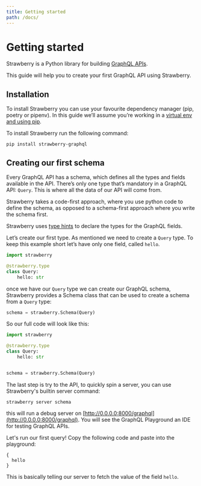 ```yaml
---
title: Getting started
path: /docs/
---
```


# Getting started

Strawberry is a Python library for building [GraphQL APIs](https://graphql.org).

This guide will help you to create your first GraphQL API using Strawberry.

## Installation

To install Strawberry you can use your favourite dependency manager (pip, poetry
or pipenv). In this guide we’ll assume you’re working in a
[virtual env and using pip](https://packaging.python.org/guides/installing-using-pip-and-virtual-environments/).

To install Strawberry run the following command:

```shell
pip install strawberry-graphql
```

## Creating our first schema

Every GraphQL API has a schema, which defines all the types and fields available
in the API. There’s only one type that’s mandatory in a GraphQL API: `Query`.
This is where all the data of our API will come from.

Strawberry takes a code-first approach, where you use python code to define the
schema, as opposed to a schema-first approach where you write the schema first.

Strawberry uses [type hints](https://docs.python.org/3/library/typing.html) to
declare the types for the GraphQL fields.

Let’s create our first type. As mentioned we need to create a `Query` type. To
keep this example short let’s have only one field, called `hello`.

```python
import strawberry

@strawberry.type
class Query:
    hello: str
```

once we have our `Query` type we can create our GraphQL schema, Strawberry
provides a Schema class that can be used to create a schema from a `Query` type:

```python
schema = strawberry.Schema(Query)
```

So our full code will look like this:

```python
import strawberry

@strawberry.type
class Query:
    hello: str


schema = strawberry.Schema(Query)
```

The last step is try to the API, to quickly spin a server, you can use
Strawberry's builtin server command:

```shell
strawberry server schema
```

this will run a debug server on
[http://0.0.0.0:8000/graphql](http://0.0.0.0:8000/graphql). You will see the
GraphQL Playground an IDE for testing GraphQL APIs.

Let's run our first query! Copy the following code and paste into the
playground:

```gql
{
  hello
}
```

This is basically telling our server to fetch the value of the field `hello`.
